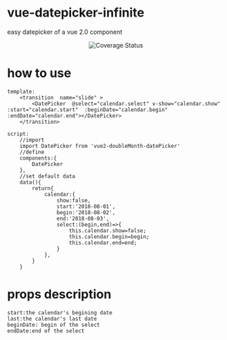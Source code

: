 # vue-datepicker-infinite
easy datepicker of a vue 2.0 component
<p align="center">


<img src="https://github.com/leepyng/vue-datepicker-infinite/blob/master/git/QQ20180508-153441.gif" alt="Coverage Status">


</p>

<!-- # install
	
	npm install vue2-datepicker-infinite --save
	 -->

# how to use
	template:
		<transition  name="slide" >
			<DatePicker  @select="calendar.select" v-show="calendar.show" :start="calendar.start"  :beginDate="calendar.begin" :endDate="calendar.end"></DatePicker>
		</transition>
	
	script:
		//import
		import DatePicker from 'vue2-doubleMonth-datePicker'
		//define
		components:{
			DatePicker
		},
		//set default data
		data(){
			return{
				calendar:{
					show:false,
					start:'2018-08-01',
					begin:'2018-08-02',
					end:'2018-08-03',
					select:(begin,end)=>{
						this.calendar.show=false;
						this.calendar.begin=begin;
						this.calendar.end=end;
					}
				},
			}
		}
		
	
# props description
	start:the calendar's begining date
	last:the calendar's last date
	beginDate: begin of the select
	endDate:end of the select
